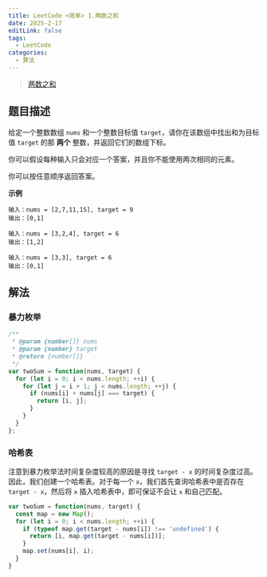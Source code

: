 ```yaml
---
title: LeetCode <简单> 1.两数之和
date: 2025-2-17
editLink: false
tags:
  - LeetCode
categories:
  - 算法
---
```


> [两数之和](https://leetcode.cn/problems/two-sum/description/)

## 题目描述

给定一个整数数组 `nums` 和一个整数目标值 `target`，请你在该数组中找出和为目标值 `target`  的那 **两个** 整数，并返回它们的数组下标。

你可以假设每种输入只会对应一个答案，并且你不能使用两次相同的元素。

你可以按任意顺序返回答案。

**示例**

```
输入：nums = [2,7,11,15], target = 9
输出：[0,1]

输入：nums = [3,2,4], target = 6
输出：[1,2]

输入：nums = [3,3], target = 6
输出：[0,1]
```

## 解法

### 暴力枚举

```js
/**
 * @param {number[]} nums
 * @param {number} target
 * @return {number[]}
 */
var twoSum = function(nums, target) {
  for (let i = 0; i < nums.length; ++i) {
    for (let j = i + 1; j < nums.length; ++j) {
      if (nums[i] + nums[j] === target) {
        return [i, j];
      }
    }
  }
};
```

### 哈希表

注意到暴力枚举法时间复杂度较高的原因是寻找 `target - x` 的时间复杂度过高。因此，我们创建一个哈希表。对于每一个 `x`，我们首先查询哈希表中是否存在 `target - x`，然后将 `x` 插入哈希表中，即可保证不会让 `x` 和自己匹配。

```js
var twoSum = function(nums, target) {
  const map = new Map();
  for (let i = 0; i < nums.length; ++i) {
    if (typeof map.get(target - nums[i]) !== 'undefined') {
      return [i, map.get(target - nums[i])];
    }
    map.set(nums[i], i);
  }
}
```
